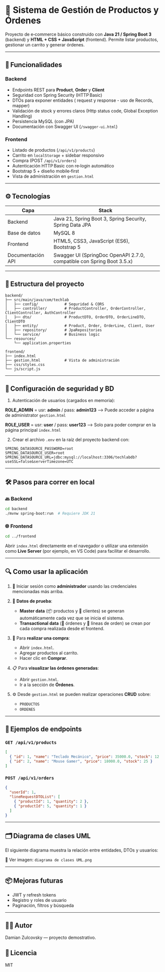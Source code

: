 # 🛒 Sistema de Gestión de Productos y Órdenes

Proyecto de e‑commerce básico construido con **Java 21 / Spring Boot 3** (backend) y **HTML + CSS + JavaScript** (frontend). Permite listar productos, gestionar un carrito y generar órdenes.

---

## 🚀 Funcionalidades


### Backend
 
- Endpoints REST para **Product**, **Order** y **Client**
- Seguridad con Spring Security (HTTP Basic)
- DTOs para exponer entidades ( request y response - uso de Records, mapper)
- Validación de stock y errores claros (Http status code, Global Exception Handling)
- Persistencia MySQL (con JPA)
- Documentación con Swagger UI (`/swagger-ui.html`)


### Frontend

- Listado de productos (`/api/v1/products`)
- Carrito en `localStorage` + sidebar responsivo
- Compra (POST `/api/v1/orders`)
- Autenticación HTTP Basic con re‑login automático
- Bootstrap 5 + diseño mobile‑first
- Vista de administración en `gestion.html`

---

## ⚙️ Tecnologías

| Capa              | Stack                                                                  |
| ----------------- | ---------------------------------------------------------------------- |
| Backend           | Java 21, Spring Boot 3, Spring Security, Spring Data JPA               |
| Base de datos     | MySQL 8                                                                |
| Frontend          | HTML5, CSS3, JavaScript (ES6), Bootstrap 5                             |
| Documentación API | Swagger UI (SpringDoc OpenAPI 2.7.0, compatible con Spring Boot 3.5.x) |

---

## 📁 Estructura del proyecto

```
backend/
├── src/main/java/com/techlab
│   ├── config/            # Seguridad & CORS
│   ├── controller/        # ProductController, OrderController, ClientController, AuthController
│   ├── dto/               # ProductDTO, OrderDTO, OrderLineDTO, ClientDTO
│   ├── entity/            # Product, Order, OrderLine, Client, User
│   ├── repository/        # JpaRepositories
│   └── service/           # Business logic
└── resources/
    └── application.properties

frontend/
├── index.html
├── gestion.html           # Vista de administración
├── css/styles.css
└── js/script.js

```

---

## 🔐 Configuración de seguridad y BD

1. Autenticación de usuarios (cargados en memoria):


**ROLE_ADMIN** = usr: **admin** / pass: **admin123** --> Puede acceder a página de administrator `gestion.html`

**ROLE_USER** = usr: **user** / pass: **user123** --> Solo para poder comprar en la página principal `index.html`


2. Crear el archivo `.env` en la raíz del proyecto backend con:

```dotenv
SPRING_DATASOURCE_PASSWORD=root
SPRING_DATASOURCE_USER=root
SPRING_DATASOURCE_URL=jdbc:mysql://localhost:3306/techlabdb?useSSL=false&serverTimezone=UTC
```



---



## 🛠️ Pasos para correr en local

### 🔙 Backend

```bash
cd backend
./mvnw spring-boot:run  # Requiere JDK 21
```

### 🌐 Frontend

```bash
cd ../frontend
```

Abrir `index.html` directamente en el navegador o utilizar una extensión como **Live Server** (por ejemplo, en VS Code) para facilitar el desarrollo.

---

## 🔍 Como usar la aplicación

1. 🔐 Iniciar sesión como **administrador** usando las credenciales mencionadas más arriba.

2. 🧪 **Datos de prueba**:
   - **Master data** (📦 productos y 👤 clientes) se generan automáticamente cada vez que se inicia el sistema.
   - **Transactional data** (🧾 órdenes y 📄 líneas de orden) se crean por cada compra realizada desde el frontend.

3. 🛒 Para **realizar una compra**:
   - Abrir `index.html`.
   - Agregar productos al carrito.
   - Hacer clic en **Comprar**.

4. 📋 Para **visualizar las órdenes generadas**:
   - Abrir `gestion.html`.
   - Ir a la sección de **Órdenes**.

5. ⚙️ Desde `gestion.html` se pueden realizar operaciones **CRUD** sobre:
   - `PRODUCTOS`
   - `ORDENES`

---

## 🧪 Ejemplos de endpoints

### `GET /api/v1/products`

```json
[
  { "id": 1, "name": "Teclado Mecánico", "price": 35000.0, "stock": 12 },
  { "id": 2, "name": "Mouse Gamer", "price": 18000.0, "stock": 25 }
]
```

### `POST /api/v1/orders`

```json
{
  "userId": 1,
  "lineRequestDTOList": [
    { "productId": 1, "quantity": 2 },
    { "productId": 5, "quantity": 1 }
  ]
}
```

---


## 🗂️ Diagrama de clases UML

El siguiente diagrama muestra la relación entre entidades, DTOs y usuarios:

📄 Ver imagen: `diagrama de clases UML.png`

---
## 📦 Mejoras futuras

- JWT y refresh tokens
- Registro y roles de usuario
- Paginación, filtros y búsqueda

---

## 🧑‍💻 Autor

Damian Zulcovsky — proyecto demostrativo.

## 📄 Licencia

MIT

